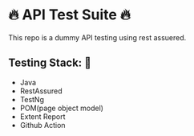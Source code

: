 # 🔥 API Test Suite 🔥

This repo is a dummy API testing using rest assuered.

## Testing Stack: 🔑
- Java
- RestAssured
- TestNg
- POM(page object model)
- Extent Report
-  Github Action
